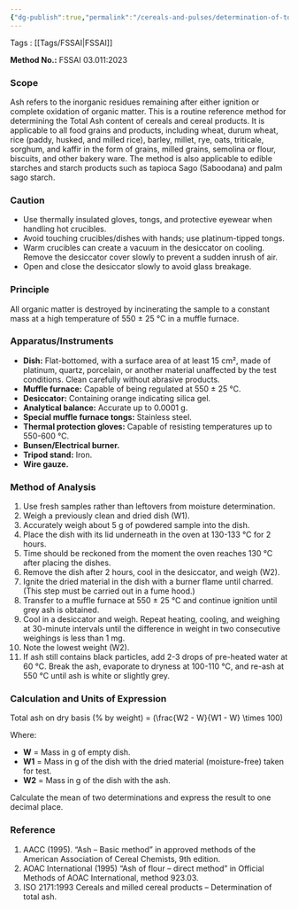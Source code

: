 ```yaml
---
{"dg-publish":true,"permalink":"/cereals-and-pulses/determination-of-total-ash-in-food-grains-and-food-grain-products/"}
---
```


Tags : [[Tags/FSSAI\|FSSAI]]

**Method No.:** FSSAI 03.011:2023  
### Scope
Ash refers to the inorganic residues remaining after either ignition or complete oxidation of organic matter. This is a routine reference method for determining the Total Ash content of cereals and cereal products. It is applicable to all food grains and products, including wheat, durum wheat, rice (paddy, husked, and milled rice), barley, millet, rye, oats, triticale, sorghum, and kaffir in the form of grains, milled grains, semolina or flour, biscuits, and other bakery ware. The method is also applicable to edible starches and starch products such as tapioca Sago (Saboodana) and palm sago starch.

### Caution
- Use thermally insulated gloves, tongs, and protective eyewear when handling hot crucibles.
- Avoid touching crucibles/dishes with hands; use platinum-tipped tongs.
- Warm crucibles can create a vacuum in the desiccator on cooling. Remove the desiccator cover slowly to prevent a sudden inrush of air.
- Open and close the desiccator slowly to avoid glass breakage.

### Principle
All organic matter is destroyed by incinerating the sample to a constant mass at a high temperature of 550 ± 25 °C in a muffle furnace.

### Apparatus/Instruments
- **Dish:** Flat-bottomed, with a surface area of at least 15 cm², made of platinum, quartz, porcelain, or another material unaffected by the test conditions. Clean carefully without abrasive products.
- **Muffle furnace:** Capable of being regulated at 550 ± 25 °C.
- **Desiccator:** Containing orange indicating silica gel.
- **Analytical balance:** Accurate up to 0.0001 g.
- **Special muffle furnace tongs:** Stainless steel.
- **Thermal protection gloves:** Capable of resisting temperatures up to 550-600 °C.
- **Bunsen/Electrical burner.**
- **Tripod stand:** Iron.
- **Wire gauze.**

### Method of Analysis
1. Use fresh samples rather than leftovers from moisture determination.
2. Weigh a previously clean and dried dish (W1).
3. Accurately weigh about 5 g of powdered sample into the dish.
4. Place the dish with its lid underneath in the oven at 130-133 °C for 2 hours.
5. Time should be reckoned from the moment the oven reaches 130 °C after placing the dishes.
6. Remove the dish after 2 hours, cool in the desiccator, and weigh (W2).
7. Ignite the dried material in the dish with a burner flame until charred. (This step must be carried out in a fume hood.)
8. Transfer to a muffle furnace at 550 ± 25 °C and continue ignition until grey ash is obtained.
9. Cool in a desiccator and weigh. Repeat heating, cooling, and weighing at 30-minute intervals until the difference in weight in two consecutive weighings is less than 1 mg.
10. Note the lowest weight (W2).
11. If ash still contains black particles, add 2-3 drops of pre-heated water at 60 °C. Break the ash, evaporate to dryness at 100-110 °C, and re-ash at 550 °C until ash is white or slightly grey.

### Calculation and Units of Expression
Total ash on dry basis (% by weight) = \(\frac{W2 - W}{W1 - W} \times 100\)

Where:
- **W** = Mass in g of empty dish.
- **W1** = Mass in g of the dish with the dried material (moisture-free) taken for test.
- **W2** = Mass in g of the dish with the ash.

Calculate the mean of two determinations and express the result to one decimal place.

### Reference
1. AACC (1995). “Ash – Basic method” in approved methods of the American Association of Cereal Chemists, 9th edition.
2. AOAC International (1995) “Ash of flour – direct method” in Official Methods of AOAC International, method 923.03.
3. ISO 2171:1993 Cereals and milled cereal products – Determination of total ash.
